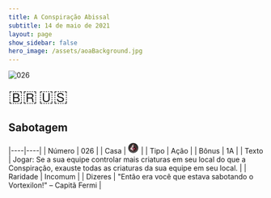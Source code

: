 ```yaml
---
title: A Conspiração Abissal
subtitle: 14 de maio de 2021
layout: page
show_sidebar: false
hero_image: /assets/aoaBackground.jpg
---
```


![026](https://cards-keyforge.s3.eu-north-1.amazonaws.com/media/pt/tac/026.png)

<span title="Português" style="font-size: 32px;cursor: pointer;" onclick="javascript:document.querySelector('img[alt=\'026\']').src=document.querySelector('img[alt=\'026\']').src.replace(/media\/[^/]+/, 'media/pt')">🇧🇷</span>
<span title="English" style="font-size: 32px;cursor: pointer;" onclick="javascript:document.querySelector('img[alt=\'026\']').src=document.querySelector('img[alt=\'026\']').src.replace(/media\/[^/]+/, 'media/en')">🇺🇸</span>

## Sabotagem

|----|----|
| Número | 026 |
| Casa | ![Conspiracy](https://raw.githubusercontent.com/cardsofkeyforge/cardsofkeyforge.github.io/master/tac/conspiracy.png "Conspiração") |
| Tipo | Ação |
| Bônus | 1A |
| Texto | Jogar: Se a sua equipe controlar  mais criaturas em seu local do que a  Conspiração, exauste todas as criaturas  da sua equipe em seu local. |
| Raridade | Incomum |
| Dizeres | "Então era você que estava sabotando  o Vortexilon!" – Capitã Fermi |
